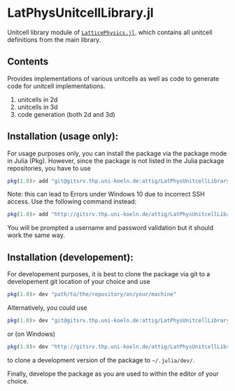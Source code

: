 # LatPhysUnitcellLibrary.jl

Unitcell library module of [`LatticePhysics.jl`](http://gitsrv.thp.uni-koeln.de/attig/LatticePhysics.jl). which contains all unitcell definitions from the main library.



## Contents

Provides implementations of various unitcells as well as code to generate code for unitcell implementations.
1.  unitcells in 2d
2.  unitcells in 3d
3.  code generation (both 2d and 3d)


## Installation (usage only):

For usage purposes only, you can install the package via the package mode in Julia (Pkg). However, since the package
is not listed in the Julia package repositories, you have to use
```julia
pkg(1.0)> add "git@gitsrv.thp.uni-koeln.de:attig/LatPhysUnitcellLibrary.jl.git"
```
Note: this can lead to Errors under Windows 10 due to incorrect SSH access. Use the following command instead:
```julia
pkg(1.0)> add "http://gitsrv.thp.uni-koeln.de/attig/LatPhysUnitcellLibrary.jl.git"
```
You will be prompted a username and password validation but it should work the same way.


## Installation (developement):

For developement purposes, it is best to clone the package via git to a developement
git location of your choice and use
```julia
pkg(1.0)> dev "path/to/the/repository/on/your/machine"
```

Alternatively, you could use
```julia
pkg(1.0)> dev "git@gitsrv.thp.uni-koeln.de:attig/LatPhysUnitcellLibrary.jl.git"
```
or (on Windows)
```julia
pkg(1.0)> dev "http://gitsrv.thp.uni-koeln.de/attig/LatPhysUnitcellLibrary.jl.git"
```
to clone a development version of the package to `~/.julia/dev/`.


Finally, develope the package as you are used to within the editor of your choice.
